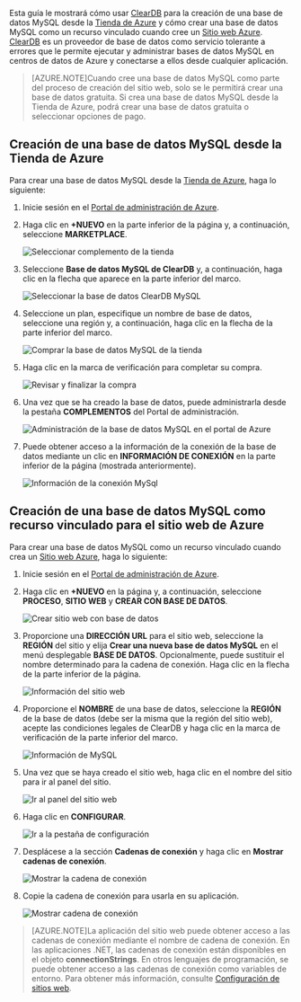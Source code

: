 Esta guía le mostrará cómo usar [ClearDB] para la creación de una base de datos MySQL desde la [Tienda de Azure] y cómo crear una base de datos MySQL como un recurso vinculado cuando cree un [Sitio web Azure][waws]. [ClearDB] es un proveedor de base de datos como servicio tolerante a errores que le permite ejecutar y administrar bases de datos MySQL en centros de datos de Azure y conectarse a ellos desde cualquier aplicación.

> [AZURE.NOTE]Cuando cree una base de datos MySQL como parte del proceso de creación del sitio web, solo se le permitirá crear una base de datos gratuita. Si crea una base de datos MySQL desde la Tienda de Azure, podrá crear una base de datos gratuita o seleccionar opciones de pago.

## Creación de una base de datos MySQL desde la Tienda de Azure

Para crear una base de datos MySQL desde la [Tienda de Azure], haga lo siguiente:

1. Inicie sesión en el [Portal de administración de Azure][portal].
2. Haga clic en **+NUEVO** en la parte inferior de la página y, a continuación, seleccione **MARKETPLACE**.

	![Seleccionar complemento de la tienda](./media/create-mysql-db/select-store.png)

3. Seleccione **Base de datos MySQL de ClearDB** y, a continuación, haga clic en la flecha que aparece en la parte inferior del marco.

	![Seleccionar la base de datos ClearDB MySQL](./media/create-mysql-db/select-cleardb-mysql.png)

4. Seleccione un plan, especifique un nombre de base de datos, seleccione una región y, a continuación, haga clic en la flecha de la parte inferior del marco.

	![Comprar la base de datos MySQL de la tienda](./media/create-mysql-db/purchase-mysql.png)

5. Haga clic en la marca de verificación para completar su compra.

	![Revisar y finalizar la compra](./media/create-mysql-db/complete-mysql-purchase.png)

6. Una vez que se ha creado la base de datos, puede administrarla desde la pestaña **COMPLEMENTOS** del Portal de administración.

	![Administración de la base de datos MySQL en el portal de Azure](./media/create-mysql-db/manage-mysql-add-on.png)

7. Puede obtener acceso a la información de la conexión de la base de datos mediante un clic en **INFORMACIÓN DE CONEXIÓN** en la parte inferior de la página (mostrada anteriormente).

	![Información de la conexión MySql](./media/create-mysql-db/mysql-conn-info.png)


## Creación de una base de datos MySQL como recurso vinculado para el sitio web de Azure

Para crear una base de datos MySQL como un recurso vinculado cuando crea un [Sitio web Azure][waws], haga lo siguiente:

1. Inicie sesión en el [Portal de administración de Azure][portal].
2. Haga clic en **+NUEVO** en la página y, a continuación, seleccione **PROCESO**, **SITIO WEB** y **CREAR CON BASE DE DATOS**.

	![Crear sitio web con base de datos](./media/create-mysql-db/custom_create.png)

3. Proporcione una **DIRECCIÓN URL** para el sitio web, seleccione la **REGIÓN** del sitio y elija **Crear una nueva base de datos MySQL** en el menú desplegable **BASE DE DATOS**. Opcionalmente, puede sustituir el nombre determinado para la cadena de conexión. Haga clic en la flecha de la parte inferior de la página.

	![Información del sitio web](./media/create-mysql-db/provide-website-details.png)

4. Proporcione el **NOMBRE** de una base de datos, seleccione la **REGIÓN** de la base de datos (debe ser la misma que la región del sitio web), acepte las condiciones legales de ClearDB y haga clic en la marca de verificación de la parte inferior del marco.

	![Información de MySQL](./media/create-mysql-db/provide-mysql-details.png)

5. Una vez que se haya creado el sitio web, haga clic en el nombre del sitio para ir al panel del sitio.

	![Ir al panel del sitio web](./media/create-mysql-db/go-to-website-dashboard.png)

6. Haga clic en **CONFIGURAR**.

	![Ir a la pestaña de configuración](./media/create-mysql-db/go-to-configure-tab.png)

7. Desplácese a la sección **Cadenas de conexión** y haga clic en **Mostrar cadenas de conexión**.

	![Mostrar la cadena de conexión](./media/create-mysql-db/show-conn-string.png)

8. Copie la cadena de conexión para usarla en su aplicación.

	![Mostrar cadena de conexión](./media/create-mysql-db/shown-conn-string.png)

> [AZURE.NOTE]La aplicación del sitio web puede obtener acceso a las cadenas de conexión mediante el nombre de cadena de conexión. En las aplicaciones .NET, las cadenas de conexión están disponibles en el objeto **connectionStrings**. En otros lenguajes de programación, se puede obtener acceso a las cadenas de conexión como variables de entorno. Para obtener más información, consulte [Configuración de sitios web][configure].

[ClearDB]: http://www.cleardb.com/
[waws]: /documentation/services/web-sites/
[Tienda de Azure]: ../articles/store.md
[portal]: http://manage.windowsazure.com
[configure]: ../article/app-service-web/web-sites-configure.md

<!---HONumber=Oct15_HO3-->